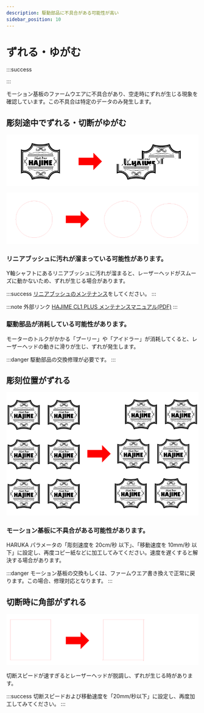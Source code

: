 ```yaml
---
description: 駆動部品に不具合がある可能性が高い
sidebar_position: 10
---
```


# ずれる・ゆがむ

:::success

:::

モーション基板のファームウエアに不具合があり、空走時にずれが生じる現象を確認しています。この不具合は特定のデータのみ発生します。

## 彫刻途中でずれる・切断がゆがむ

![](/assets/20191030_01.png)

![](/assets/20191030_02.png)

### リニアブッシュに汚れが溜まっている可能性があります。

Y軸シャフトにあるリニアブッシュに汚れが溜まると、レーザーヘッドがスムーズに動かないため、ずれが生じる場合があります。

:::success
[リニアブッシュのメンテナンス](/docs/process/notoraburu/gazureteshimau#ttanozure)をしてください。
:::

:::note 外部リンク
[HAJIME CL1 PLUS メンテナンスマニュアル(PDF)](https://www.oh-laser.com/files/plus_maintenance.pdf) 
:::

### 駆動部品が消耗している可能性があります。

モーターのトルクがかかる「プーリー」や「アイドラー」が消耗してくると、レーザーヘッドの動きに滑りが生じ、ずれが発生します。

:::danger
駆動部品の交換修理が必要です。
:::

## 彫刻位置がずれる

![](/assets/20191030_03.png)

### モーション基板に不具合がある可能性があります。

HARUKA パラメータの「彫刻速度を 20cm/秒 以下」、「移動速度を 10mm/秒 以下」に設定し、再度コピー紙などに加工してみてください。速度を遅くすると解決する場合があります。

:::danger
モーション基板の交換もしくは、ファームウエア書き換えで正常に戻ります。この場合、修理対応となります。
:::

## 切断時に角部がずれる

![](/assets/20191030_04.png)

切断スピードが速すぎるとレーザーヘッドが脱調し、ずれが生じる時があります。

:::success
切断スピードおよび移動速度を「20mm/秒以下」に設定し、再度加工してみてください。
:::
